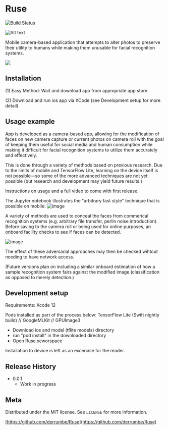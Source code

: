 # Ruse



[![Build Status][travis-image]][travis-url]<space><space>


![Alt text](https://irisar.com/Ruse/Ruse180.png)


Mobile camera-based application that attempts to alter photos to preserve their utility to humans while making them unusable for facial recognition systems.








![](header.png)

## Installation

(1) Easy Method: Wait and download app from appropriate app store. 

(2) Download and run ios app via XCode (see Development setup for more detail)


## Usage example

App is developed as a camera-based app, allowing for the modification of faces on new camera capture or current photos on camera roll with the goal of keeping them useful for social media and human consumption while making it difficult for facial recognition systems to utilize them accurately and effectively.

This is done through a variety of methods based on previous research. Due to the limits of mobile and TensorFlow Lite, learning on the device itself is not possible—so some of the more advanced techniques are not yet possible (but research and development may yield future results.)

Instructions on usage and a full video to come with first release.

The Jupyter notebook illustrates the "arbitrary fast style" technique that is possible on mobile: 
![image](https://user-images.githubusercontent.com/12752489/116135863-3f777d00-a697-11eb-8265-3e4f1dba64dd.png)

A variety of methods are used to conceal the faces from commerical recognition systems (e.g. arbitrary file transfer, perlin noise introduction). Before saving to the camera roll or being used for online purposes, an onboard facility checks to see if faces can be detected.

![image](https://user-images.githubusercontent.com/12752489/116176943-98b3d080-a6d8-11eb-954a-b3006ac940ef.png)

The effect of these adversarial approaches may then be checked wihtout needing to have network access.

(Future versions plan on including a similar onboard estimation of how a sample recognition system fairs against the modified image (classification as opposed to merely detection.)


## Development setup

Requirements: Xcode 12 

Pods installed as part of the process below: TensorFlow Lite (Swift nightly build) // GoogleMLKit // GPUImage3

- Download ios and model (tflite models) directory
- run "pod install" in the downloaded directory
- Open Ruse.xcworspace


Installation to device is left as an excercise for the reader.

## Release History
* 0.0.1
    * Work in progress

## Meta 


Distributed under the MIT license. See ``LICENSE`` for more information.

[https://github.com/derrumbe/Ruse](https://github.com/derrumbe/Ruse)

 

<!-- Markdown link & img dfn's -->
[travis-image]: https://travis-ci.com/derrumbe/Ruse.svg?branch=master
[travis-url]: https://travis-ci.com/derrumbe/Ruse/
[wiki]: https://github.com/derrumbe/Ruse/wiki
